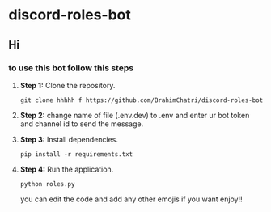 # discord-roles-bot
 <h2>Hi</h2> 
<h3>to use this bot follow this steps</h3>
<ol>
  <li>
    <p><strong>Step 1:</strong> Clone the repository.</p>
    <code>git clone hhhhh f https://github.com/BrahimChatri/discord-roles-bot </code>
  </li>
  <li>
    <p><strong>Step 2:</strong> change name of file (.env.dev) to .env and enter ur bot token and channel id to send the message.</p>
  </li>
  <li>
    <p><strong>Step 3:</strong> Install dependencies.</p>
    <code>pip install -r requirements.txt</code>
  </li>
  
  <li>
    <p><strong>Step 4:</strong> Run the application.</p>
    <code>python roles.py</code>
  </li>

 you can edit the code and add any other emojis if you want enjoy!!
</ol>
